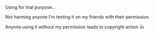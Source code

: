 Using for trial purpose...

Not harming anyone
I'm testing it on my friends with their permission.

Anyone using it without my permission leads to copyright action 
:+1:

